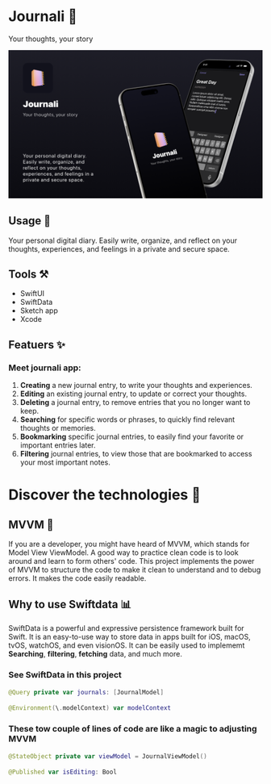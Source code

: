 # Journali 📒
Your thoughts, your story
<!--!["cover image shows the app."]("readmePics/Cover.png")-->
<img src="readmePics/Cover.png"/>


## Usage  🔭
Your personal digital diary. Easily write, organize, and reflect on your thoughts, experiences, and feelings in a private and secure space.

## Tools ⚒️
- SwiftUI 
- SwiftData
- Sketch app 
- Xcode

## Featuers ✨
### Meet journali app:
1. **Creating** a new journal entry, to write your thoughts and experiences. 
2. **Editing** an existing journal entry, to update or correct your thoughts. 
3. **Deleting** a journal entry, to remove entries that you no longer want to keep. 
4. **Searching** for specific words or phrases, to quickly find relevant thoughts or memories. 
5. **Bookmarking** specific journal entries, to easily find your favorite or important entries later. 
6. **Filtering** journal entries, to view those that are bookmarked to access your most important notes.


<!-- <img src="readmePics/splash.png" width="393" height="852"/> -->

<!-- 1. <img src="readmePics/NewJournalUI.png" width="393" height="852"/> Creating a new journal entry, to write your thoughts and experiences. -->
<!--  2. <img src="readmePics/EditJournalUI.png" width="393" height="852"/> Editing an existing journal entry, to update or correct your thoughts.
3. <img src="readmePics/Main.png" width="393" height="852"/> Deleting a journal entry, to remove entries that you no longer want to keep.
4. <img src="readmePics/search.png" width="393" height="852"/> Searching for specific words or phrases, to quickly find relevant thoughts or memories.
5. <img src="readmePics/Main.png" width="393" height="852"/> Bookmarking specific journal entries, to easily find your favorite or important entries later.
6. <img src="readmePics/Filter.png" width="393" height="852"/> Filtering journal entries, to view those that are bookmarked to access your most important notes. -->


# Discover the technologies 🔦  
## MVVM 🧨
If you are a developer, you might have heard of MVVM, which stands for Model View ViewModel. A good way to practice clean code is to look around and learn to form others' code. This project implements the power of MVVM to structure the code to make it clean to understand and to debug errors. It makes the code easily readable.

## Why to use Swiftdata 📊
SwiftData is a powerful and expressive persistence framework built for Swift. It is an easy-to-use way to store data in apps built for iOS, macOS, tvOS, watchOS, and even visionOS. It can be easily used to implememt **Searching**, **filtering**, **fetching** data, and much more.


### See SwiftData in this project
<!-- - Featche the whole list of journals and show them in the main contentView. -->
```Swift 
@Query private var journals: [JournalModel]
```

```Swift 
@Environment(\.modelContext) var modelContext
```

### These tow couple of lines of code are like a magic to adjusting MVVM
```Swift 
@StateObject private var viewModel = JournalViewModel()
```

```Swift 
@Published var isEditing: Bool
```
